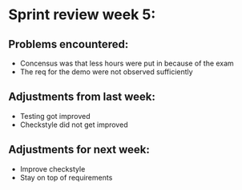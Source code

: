 # Sprint review week 5:

## Problems encountered:
- Concensus was that less hours were put in because of the exam
- The req for the demo were not observed sufficiently

## Adjustments from last week:
- Testing got improved
- Checkstyle did not get improved

## Adjustments for next week:
- Improve checkstyle
- Stay on top of requirements

